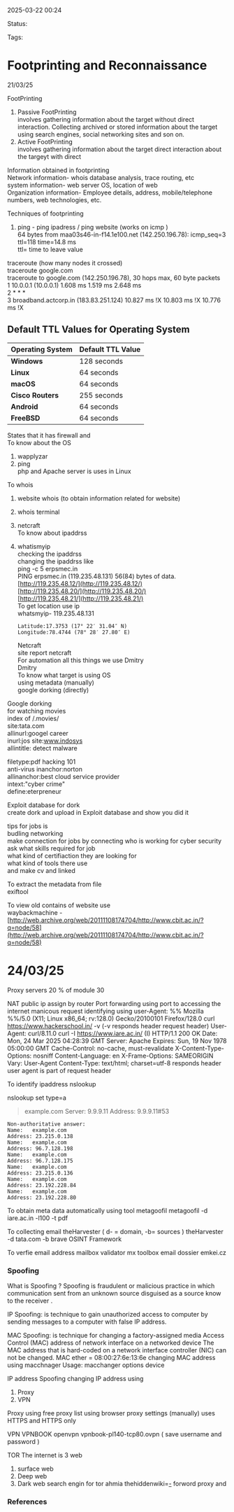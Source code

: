 
2025-03-22 00:24

Status:

Tags:

# Footprinting and Reconnaissance

21/03/25

FootPrinting

1. Passive FootPrinting  
    involves gathering information about the target without direct interaction. Collecting archived or stored information about the target using search engines, social networking sites and son on.
2. Active FootPrinting  
    involves gathering information about the target direct interaction about the targeyt with direct

Information obtained in footprinting  
Network information- whois database analysis, trace routing, etc  
system information- web server OS, location of web  
Organization information- Employee details, address, mobile/telephone numbers, web technologies, etc.  

Techniques of footprinting

1. ping - ping ipadress / ping website (works on icmp )  
    64 bytes from maa03s46-in-f14.1e100.net (142.250.196.78): icmp_seq=3 ttl=118 time=14.8 ms  
    ttl= time to leave value

traceroute (how many nodes it crossed)  
traceroute google.com  
traceroute to google.com (142.250.196.78), 30 hops max, 60 byte packets  
1 10.0.0.1 (10.0.0.1) 1.608 ms 1.519 ms 2.648 ms  
2 * * *  
3 broadband.actcorp.in (183.83.251.124) 10.827 ms !X 10.803 ms !X 10.776 ms !X

## **Default TTL Values for Operating System**

|Operating System|Default TTL Value|
|---|---|
|**Windows**|128 seconds|
|**Linux**|64 seconds|
|**macOS**|64 seconds|
|**Cisco Routers**|255 seconds|
|**Android**|64 seconds|
|**FreeBSD**|64 seconds|

States that it has firewall and  
To know about the OS

1. wapplyzar
2. ping  
    php and Apache server is uses in Linux

To whois

1. website whois (to obtain information related for website)
    
2. whois terminal
    
3. netcraft  
    To know about ipaddrss
    
4. whatismyip  
    checking the ipaddrss  
    changing the ipaddrss like  
    ping -c 5 erpsmec.in  
    PING erpsmec.in (119.235.48.131) 56(84) bytes of data.  
    [http://119.235.48.12/](http://119.235.48.12/)  
    [http://119.235.48.20/](http://119.235.48.20/)  
    [http://119.235.48.21/](http://119.235.48.21/)  
    To get location use ip  
    whatsmyip- 119.235.48.131
    
    ```
    Latitude:17.3753 (17° 22′ 31.04″ N)
    Longitude:78.4744 (78° 28′ 27.80″ E)
    ```
    
    Netcraft  
    site report netcraft  
    For automation all this things we use Dmitry  
	    Dmitry  
    To know what target is using OS  
    using metadata (manually)  
    google dorking (directly)
    

Google dorking  
for watching movies  
index of /.movies/  
site:tata.com  
allinurl:googel career  
inurl:jos site:www.indosys  
allintitle: detect malware

filetype:pdf hacking 101  
anti-virus inanchor:norton  
allinanchor:best cloud service provider  
intext:"cyber crime"  
define:eterpreneur

Exploit database for dork  
create dork and upload in Exploit database and show you did it

tips for jobs is  
budling networking  
make connection for jobs by connecting who is working for cyber security  
ask what skills required for job  
what kind of certifiaction they are looking for  
what kind of tools there use  
and make cv and linked

To extract the metadata from file  
exiftool

To view old contains of website use  
waybackmachine -  
[http://web.archive.org/web/20111108174704/http://www.cbit.ac.in/?q=node/58](http://web.archive.org/web/20111108174704/http://www.cbit.ac.in/?q=node/58)

# 24/03/25

Proxy servers 
 20 % of module 30


NAT 
public ip assign by router 
	Port forwarding 
	using port to accessing the internet
manicous request identifying using 
	user-Agent: 
	%% Mozilla %%/5.0 (X11; Linux x86_64; rv:128.0) Gecko/20100101 Firefox/128.0
	curl https://www.hackerschool.in/  -v (-v responds header request header)
	User-Agent: curl/8.11.0
curl -I https://www.iare.ac.in/ (I)
	HTTP/1.1 200 OK
	Date: Mon, 24 Mar 2025 04:28:39 GMT
	Server: Apache
	Expires: Sun, 19 Nov 1978 05:00:00 GMT
	Cache-Control: no-cache, must-revalidate
	X-Content-Type-Options: nosniff
	Content-Language: en
	X-Frame-Options: SAMEORIGIN
	Vary: User-Agent
	Content-Type: text/html; charset=utf-8
responds header
user agent is part of  request header




To identify ipaddress nslookup 

nslookup 
	 set type=a
 > example.com
 > Server:                9.9.9.11
 > Address:        9.9.9.11#53

	Non-authoritative answer:
	Name:   example.com
	Address: 23.215.0.138
	Name:   example.com
	Address: 96.7.128.198
	Name:   example.com
	Address: 96.7.128.175
	Name:   example.com
	Address: 23.215.0.136
	Name:   example.com
	Address: 23.192.228.84
	Name:   example.com
	Address: 23.192.228.80
To obtain meta data automatically using tool 
	metagoofil
	metagoofil -d iare.ac.in -l100 -t pdf 

To collecting email 
	theHarvester ( d- = domain, -b= sources )
	theHarvester -d tata.com -b brave 
OSINT Framework 

To verfie email address 
	mailbox validator
	mx toolbox 
	 email dossier 
	 emkei.cz
### Spoofing 
What is Spoofing ?
	Spoofing is fraudulent or malicious practice in which communication sent from an unknown source disguised as a source know to the receiver .

IP Spoofing:
	is technique to gain unauthorized access to computer by sending messages to a computer with false IP address.

MAC Spoofing: 
	is technique  for changing a factory-assigned media Access Control (MAC) address of network interface on a networked device 
	The MAC address that is hard-coded on a network interface controller (NIC) can not be changed.
MAC 
	ether = 08:00:27:6e:13:6e
	changing MAC address using macchnager 
	Usage: macchanger options device

IP address Spoofing 
changing IP address using 
1. Proxy 
2. VPN

Proxy 
using free proxy list 
using browser proxy settings (manually)
	uses  HTTPS and HTTPS only 

VPN 
	VPNBOOK 
	openvpn vpnbook-pl140-tcp80.ovpn ( save username and password )

TOR
The internet is 3 web 
1. surface web 
2. Deep web 
3. Dark web 
search engin for tor 
ahmia
thehiddenwiki=[-](https://inthehiddenwiki.net/index.php/Main_Page)
forword proxy and 


### References

